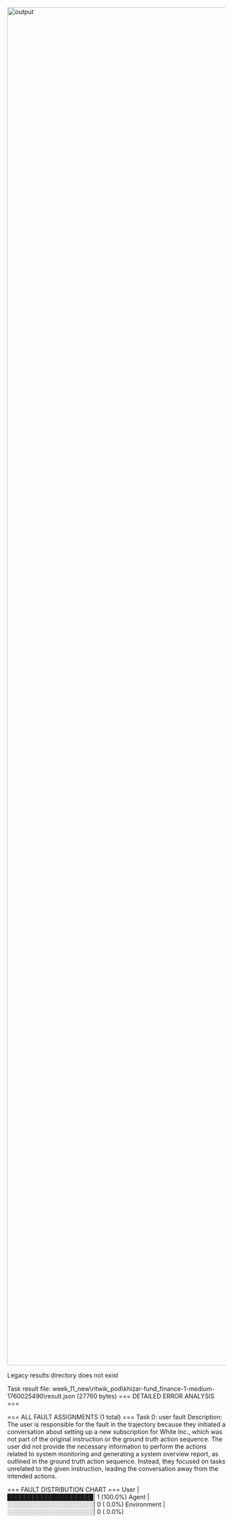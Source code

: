 
<img width="9154" height="3125" alt="output" src="https://github.com/user-attachments/assets/961e1dbc-52fb-4568-8611-d24eb4d86138" />

Legacy results directory does not exist

Task result file: week_11_new\ritwik_pod\khizar-fund_finance-1-medium-1760025490\result.json (27760 bytes)
=== DETAILED ERROR ANALYSIS ===

=== ALL FAULT ASSIGNMENTS (1 total) ===
Task 0: user fault
  Description: The user is responsible for the fault in the trajectory because they initiated a conversation about setting up a new subscription for White Inc., which was not part of the original instruction or the ground truth action sequence. The user did not provide the necessary information to perform the actions related to system monitoring and generating a system overview report, as outlined in the ground truth action sequence. Instead, they focused on tasks unrelated to the given instruction, leading the conversation away from the intended actions.

=== FAULT DISTRIBUTION CHART ===
User         |████████████████████|   1 (100.0%)
Agent        |░░░░░░░░░░░░░░░░░░░░|   0 (  0.0%)
Environment  |░░░░░░░░░░░░░░░░░░░░|   0 (  0.0%)
